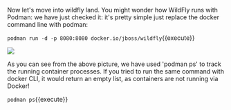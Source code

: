 Now let's move into wildfly land. You might wonder how WildFly runs with Podman: we have just checked it: it's pretty simple just replace the docker command line with podman:

`podman run -d -p 8080:8080 docker.io/jboss/wildfly`{{execute}}

![](https://github.com/fenago/katacoda-scenarios/raw/master/learn-openshift-wildfly/getting-started-with-podman/steps/3/1.png)

As you can see from the above picture, we have used 'podman ps' to track the running container processes. If you tried to run the same command with docker CLI, it would return an empty list, as containers are not running via Docker!

`podman ps`{{execute}}
